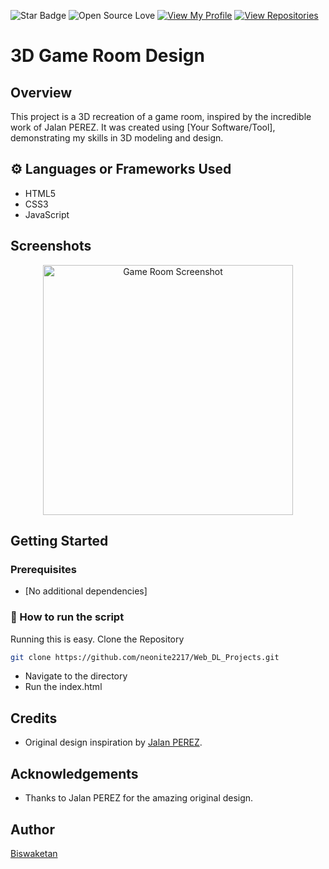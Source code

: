 ![Star Badge](https://img.shields.io/static/v1?label=%F0%9F%8C%9F&message=If%20Useful&style=style=flat&color=BC4E99)
![Open Source Love](https://badges.frapsoft.com/os/v1/open-source.svg?v=103)
[![View My Profile](https://img.shields.io/badge/View-My_Profile-green?logo=GitHub)](https://github.com/neonite2217)
[![View Repositories](https://img.shields.io/badge/View-My_Repositories-blue?logo=GitHub)](https://github.com/neonite2217?tab=repositories)

# 3D Game Room Design

## Overview

This project is a 3D recreation of a game room, inspired by the incredible work of Jalan PEREZ. It was created using [Your Software/Tool], demonstrating my skills in 3D modeling and design.

## ⚙️ Languages or Frameworks Used
<ul>
    <li>HTML5</li>
    <li>CSS3</li>
    <li>JavaScript</li>
</ul>

## Screenshots

<p align="center">
  <img src="path/to/your/image.png" alt="Game Room Screenshot " width="400"/>
</p>

## Getting Started

### Prerequisites
- [No additional dependencies]

### 🌟 How to run the script
Running this is easy.
Clone the Repository

```sh
git clone https://github.com/neonite2217/Web_DL_Projects.git
```
- Navigate to the directory
- Run the index.html

## Credits

- Original design inspiration by [Jalan PEREZ](https://www.artstation.com/artwork/VdBllN).

## Acknowledgements

- Thanks to Jalan PEREZ for the amazing original design.

## Author
[Biswaketan](https://github.com/neonite2217/)


